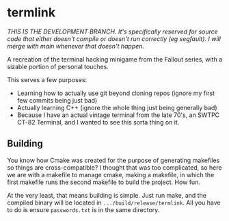 # termlink
*THIS IS THE DEVELOPMENT BRANCH. It's specifically reserved for source code that either doesn't compile or doesn't run correctly (eg segfault). I will merge with main whenever that doesn't happen.*

A recreation of the terminal hacking minigame from the Fallout series, with a sizable portion of personal touches.

This serves a few purposes:

* Learning how to actually use git beyond cloning repos (ignore my first few commits being just bad)
* Actually learning C++ (ignore the whole thing just being generally bad)
* Because I have an actual vintage terminal from the late 70's, an SWTPC CT-82 Terminal, and I wanted to see this sorta thing on it.

## Building
You know how Cmake was created for the purpose of generating makefiles so things are cross-compatible? I thought that was too complicated, so here we are with a makefile to manage cmake, making a makefile, in which the first makefile runs the second makefile to build the project. How fun.

At the very least, that means building is simple. Just run make, and the compiled binary will be located in `.../build/release/termlink`. All you have to do is ensure `passwords.txt` is in the same directory.